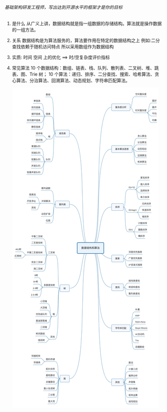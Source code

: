 ###### 基础架构研发工程师，写出达到开源水平的框架才是你的目标

1. 是什么
   从广义上讲，数据结构就是指一组数据的存储结构。算法就是操作数据的一组方法。

2. 关系
   数据结构是为算法服务的，算法要作用在特定的数据结构之上
   例如:二分查找依赖于随机访问特点 所以采用数组作为数据结构

3. 实质: 时间 空间 上的优化 ==> 时/空复杂度评价指标

4. 常见算法
   10 个数据结构：数组、链表、栈、队列、散列表、二叉树、堆、跳表、图、Trie 树；
   10 个算法：递归、排序、二分查找、搜索、哈希算法、贪心算法、分治算法、回溯算法、动态规划、字符串匹配算法。

   ![数据结构与算法总览](.\数据结构与算法总览.jpg)

   

   